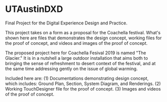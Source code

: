 # UTAustinDXD
Final Project for the Digital Experience Design and Practice.

This project takes on a form as a proposal for the Coachella festival. What's shown here are files that demonstrates the design
concept, working files for the proof of concept, and videos and images of the proof of concept. 

The proposed project here for Coachella Fesival 2019 is named "The Glacier." It is in a nutshell a large outdoor installation that
aims both to bringing the sense of refreshment to desert context of the festival, and at the same time addressing gently on the
issue of global warming.

Included here are:
(1) Documentations demonstrating design concept, which includes: Ground Plan, Section, System Diagram, and Renderings.
(2) Working TouchDesigner file for the proof of concept.
(3) Images and videos of the proof of concept.
